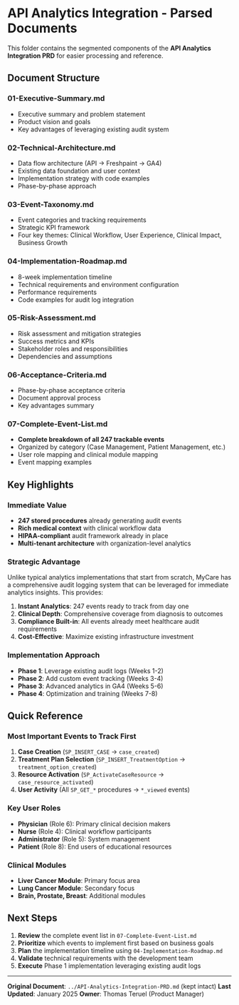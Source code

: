 # API Analytics Integration - Parsed Documents

This folder contains the segmented components of the **API Analytics Integration PRD** for easier processing and reference.

## **Document Structure**

### **01-Executive-Summary.md**
- Executive summary and problem statement
- Product vision and goals
- Key advantages of leveraging existing audit system

### **02-Technical-Architecture.md**
- Data flow architecture (API → Freshpaint → GA4)
- Existing data foundation and user context
- Implementation strategy with code examples
- Phase-by-phase approach

### **03-Event-Taxonomy.md**
- Event categories and tracking requirements
- Strategic KPI framework
- Four key themes: Clinical Workflow, User Experience, Clinical Impact, Business Growth

### **04-Implementation-Roadmap.md**
- 8-week implementation timeline
- Technical requirements and environment configuration
- Performance requirements
- Code examples for audit log integration

### **05-Risk-Assessment.md**
- Risk assessment and mitigation strategies
- Success metrics and KPIs
- Stakeholder roles and responsibilities
- Dependencies and assumptions

### **06-Acceptance-Criteria.md**
- Phase-by-phase acceptance criteria
- Document approval process
- Key advantages summary

### **07-Complete-Event-List.md**
- **Complete breakdown of all 247 trackable events**
- Organized by category (Case Management, Patient Management, etc.)
- User role mapping and clinical module mapping
- Event mapping examples

## **Key Highlights**

### **Immediate Value**
- **247 stored procedures** already generating audit events
- **Rich medical context** with clinical workflow data
- **HIPAA-compliant** audit framework already in place
- **Multi-tenant architecture** with organization-level analytics

### **Strategic Advantage**
Unlike typical analytics implementations that start from scratch, MyCare has a comprehensive audit logging system that can be leveraged for immediate analytics insights. This provides:

1. **Instant Analytics**: 247 events ready to track from day one
2. **Clinical Depth**: Comprehensive coverage from diagnosis to outcomes
3. **Compliance Built-in**: All events already meet healthcare audit requirements
4. **Cost-Effective**: Maximize existing infrastructure investment

### **Implementation Approach**
- **Phase 1**: Leverage existing audit logs (Weeks 1-2)
- **Phase 2**: Add custom event tracking (Weeks 3-4)
- **Phase 3**: Advanced analytics in GA4 (Weeks 5-6)
- **Phase 4**: Optimization and training (Weeks 7-8)

## **Quick Reference**

### **Most Important Events to Track First**
1. **Case Creation** (`SP_INSERT_CASE` → `case_created`)
2. **Treatment Plan Selection** (`SP_INSERT_TreatmentOption` → `treatment_option_created`)
3. **Resource Activation** (`SP_ActivateCaseResource` → `case_resource_activated`)
4. **User Activity** (All `SP_GET_*` procedures → `*_viewed` events)

### **Key User Roles**
- **Physician** (Role 6): Primary clinical decision makers
- **Nurse** (Role 4): Clinical workflow participants
- **Administrator** (Role 5): System management
- **Patient** (Role 8): End users of educational resources

### **Clinical Modules**
- **Liver Cancer Module**: Primary focus area
- **Lung Cancer Module**: Secondary focus
- **Brain, Prostate, Breast**: Additional modules

## **Next Steps**

1. **Review** the complete event list in `07-Complete-Event-List.md`
2. **Prioritize** which events to implement first based on business goals
3. **Plan** the implementation timeline using `04-Implementation-Roadmap.md`
4. **Validate** technical requirements with the development team
5. **Execute** Phase 1 implementation leveraging existing audit logs

---

**Original Document**: `../API-Analytics-Integration-PRD.md` (kept intact)
**Last Updated**: January 2025
**Owner**: Thomas Teruel (Product Manager)
